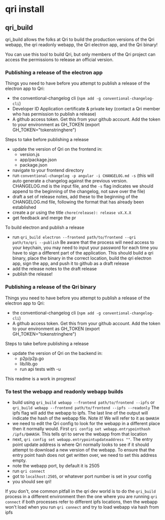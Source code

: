 # qri install

## qri_build
qri_build allows the folks at Qri to build the production versions of the Qri webapp, the qri readonly webapp, the Qri electron app, and the Qri binary!

You can use this tool to build Qri, but only members of the Qri project can access the permissions to release an official version.

### Publishing a release of the electron app
Things you need to have before you attempt to publish a release of the electron app to Qri:
- the conventional-changelog cli (`npm add -g conventional-changelog-cli`)
- Developer ID Application certificate & private key (contact a Qri member who has permission to publish a release)
- A github access token. Get this from your github account. Add the token to your environment as GH_TOKEN (export GH_TOKEN="tokenstringhere")

Steps to take before publishing a release
- update the version of Qri on the frontend in:
  - version.js
  - app/package.json
  - package.json
- navigate to your frontend directory
- run `conventional-changelog -p angular -i CHANGELOG.md -s` (this will auto generate a changelog against the previous version. CHANGELOG.md is the input file, and the `-s` flag indicates we should append to the beginning of the changelog, not save over the file)
- draft a set of release notes, add these to the beginning of the CHANGELOG.md file, following the format that has already been established
- create a pr using the title `chore(release): release vX.X.X`
- get feedback and merge the pr

To build electron and publish a release
- run `qri_build electron --frontend path/to/frontend --qri path/to/qri --publish`
  Be aware that the process will need access to your keychain, you may need to input your password for each time you have to sign a different part of the application.
  This should build a qri binary, place the binary in the correct location, build the qri electron app, sign the app, and push it to github as a draft release
- add the release notes to the draft release
- publish the release!

### Publishing a release of the Qri binary
Things you need to have before you attempt to publish a release of the electron app to Qri:
- the conventional-changelog cli (`npm add -g conventional-changelog-cli`)
- A github access token. Get this from your github account. Add the token to your environment as GH_TOKEN (export GH_TOKEN="tokenstringhere")

Steps to take before publishing a release
- update the version of Qri on the backend in:
  - p2p/p2p.go
  - lib/lib.go
  - run api tests with -u

This readme is a work in progress!

### To test the webapp and readonly webapp builds
- build using `qri_build webapp --frontend path/to/frontend --ipfs` or `qri_build webapp --frontend path/to/frontend --ipfs --readonly`
  The ipfs flag will add the webapp to ipfs. The last line of the output will indicate the hash of the webapp file. Note it! We will refer to it as `QmHASH`
- we need to edit the Qri config to look for the webapp in a different place then it normally would. First `qri config set webapp.entrypointhash /ipfs/QmHASH`. This tells qri to serve the webapp from that location
- next, `qri config set webapp.entrypointupdateaddress ""`. The entry point update address is where Qri normally looks to see if it should attempt to download a new version of the webapp. To ensure that the entry point hash does not get written over, we need to set this address empty.
- note the webapp port, by default it is 2505
- run `qri connect`
- got to `localhost:2505`, or whatever port number is set in your config
- you should see qri!

If you don't, one common pitfall in the qri dev world is to do the `qri_build` process in a different environment then the one where you are running `qri connect` if both processes refer to different ipfs locations, then the webapp won't load when you run `qri connect` and try to load webapp via hash from ipfs
